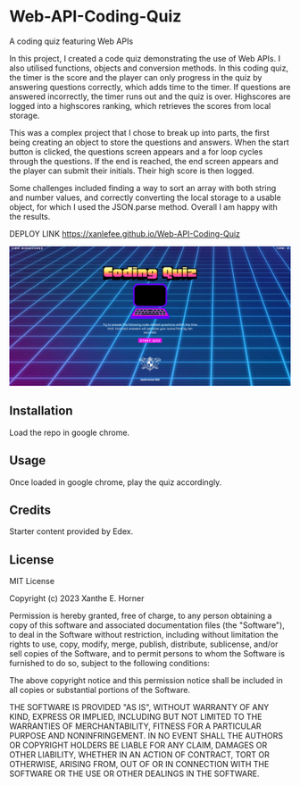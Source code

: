 # Web-API-Coding-Quiz
A coding quiz featuring Web APIs


In this project, I created a code quiz demonstrating the use of Web APIs. I also utilised functions, objects and conversion methods. In this coding quiz, the timer is the score and the player can only progress in the quiz  by answering questions correctly, which adds time to the timer. If questions are answered incorrectly, the timer runs out and the quiz is over. Highscores are logged into a highscores ranking, which retrieves the scores from local storage. 

This was a complex project that I chose to break up into parts, the first being creating an object to store the questions and answers. When the start button is clicked, the questions screen appears and a for loop cycles through the questions. If the end is reached, the end screen appears and the player can submit their initials. Their high score is then logged.


Some challenges included finding a way to sort an array with both string and number values, and correctly converting the local storage to a usable object, for which I used the JSON.parse method. Overall I am happy with the results.



DEPLOY LINK
https://xanlefee.github.io/Web-API-Coding-Quiz



<img src="starter/assets/images/Coding Quiz.png" width="800" />



## Installation

Load the repo in google chrome.


## Usage 

Once loaded in google chrome, play the quiz accordingly.



## Credits

Starter content provided by Edex.


## License
MIT License

Copyright (c) 2023 Xanthe E. Horner

Permission is hereby granted, free of charge, to any person obtaining a copy
of this software and associated documentation files (the "Software"), to deal
in the Software without restriction, including without limitation the rights
to use, copy, modify, merge, publish, distribute, sublicense, and/or sell
copies of the Software, and to permit persons to whom the Software is
furnished to do so, subject to the following conditions:

The above copyright notice and this permission notice shall be included in all
copies or substantial portions of the Software.

THE SOFTWARE IS PROVIDED "AS IS", WITHOUT WARRANTY OF ANY KIND, EXPRESS OR
IMPLIED, INCLUDING BUT NOT LIMITED TO THE WARRANTIES OF MERCHANTABILITY,
FITNESS FOR A PARTICULAR PURPOSE AND NONINFRINGEMENT. IN NO EVENT SHALL THE
AUTHORS OR COPYRIGHT HOLDERS BE LIABLE FOR ANY CLAIM, DAMAGES OR OTHER
LIABILITY, WHETHER IN AN ACTION OF CONTRACT, TORT OR OTHERWISE, ARISING FROM,
OUT OF OR IN CONNECTION WITH THE SOFTWARE OR THE USE OR OTHER DEALINGS IN THE
SOFTWARE.

